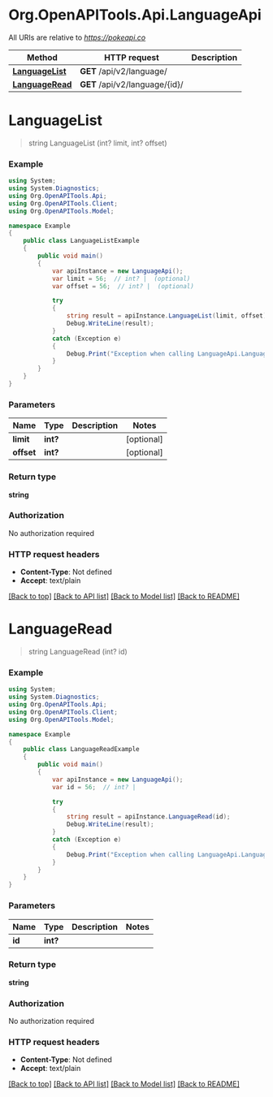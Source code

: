 # Org.OpenAPITools.Api.LanguageApi

All URIs are relative to *https://pokeapi.co*

Method | HTTP request | Description
------------- | ------------- | -------------
[**LanguageList**](LanguageApi.md#languagelist) | **GET** /api/v2/language/ | 
[**LanguageRead**](LanguageApi.md#languageread) | **GET** /api/v2/language/{id}/ | 


<a name="languagelist"></a>
# **LanguageList**
> string LanguageList (int? limit, int? offset)



### Example
```csharp
using System;
using System.Diagnostics;
using Org.OpenAPITools.Api;
using Org.OpenAPITools.Client;
using Org.OpenAPITools.Model;

namespace Example
{
    public class LanguageListExample
    {
        public void main()
        {
            var apiInstance = new LanguageApi();
            var limit = 56;  // int? |  (optional) 
            var offset = 56;  // int? |  (optional) 

            try
            {
                string result = apiInstance.LanguageList(limit, offset);
                Debug.WriteLine(result);
            }
            catch (Exception e)
            {
                Debug.Print("Exception when calling LanguageApi.LanguageList: " + e.Message );
            }
        }
    }
}
```

### Parameters

Name | Type | Description  | Notes
------------- | ------------- | ------------- | -------------
 **limit** | **int?**|  | [optional] 
 **offset** | **int?**|  | [optional] 

### Return type

**string**

### Authorization

No authorization required

### HTTP request headers

 - **Content-Type**: Not defined
 - **Accept**: text/plain

[[Back to top]](#) [[Back to API list]](../README.md#documentation-for-api-endpoints) [[Back to Model list]](../README.md#documentation-for-models) [[Back to README]](../README.md)

<a name="languageread"></a>
# **LanguageRead**
> string LanguageRead (int? id)



### Example
```csharp
using System;
using System.Diagnostics;
using Org.OpenAPITools.Api;
using Org.OpenAPITools.Client;
using Org.OpenAPITools.Model;

namespace Example
{
    public class LanguageReadExample
    {
        public void main()
        {
            var apiInstance = new LanguageApi();
            var id = 56;  // int? | 

            try
            {
                string result = apiInstance.LanguageRead(id);
                Debug.WriteLine(result);
            }
            catch (Exception e)
            {
                Debug.Print("Exception when calling LanguageApi.LanguageRead: " + e.Message );
            }
        }
    }
}
```

### Parameters

Name | Type | Description  | Notes
------------- | ------------- | ------------- | -------------
 **id** | **int?**|  | 

### Return type

**string**

### Authorization

No authorization required

### HTTP request headers

 - **Content-Type**: Not defined
 - **Accept**: text/plain

[[Back to top]](#) [[Back to API list]](../README.md#documentation-for-api-endpoints) [[Back to Model list]](../README.md#documentation-for-models) [[Back to README]](../README.md)

